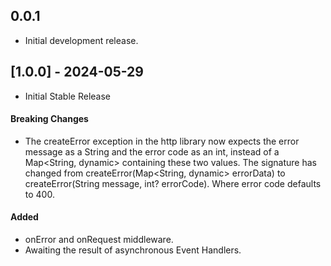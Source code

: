 ## 0.0.1

- Initial development release.

## [1.0.0] - 2024-05-29

- Initial Stable Release

#### Breaking Changes

- The createError exception in the http library now expects the error message as a String and the
  error code as an int, instead of a Map<String, dynamic> containing these two values. The signature
  has changed from createError(Map<String, dynamic> errorData) to createError(String message, int?
  errorCode). Where error code defaults to 400.

#### Added

- onError and onRequest middleware.
- Awaiting the result of asynchronous Event Handlers.
